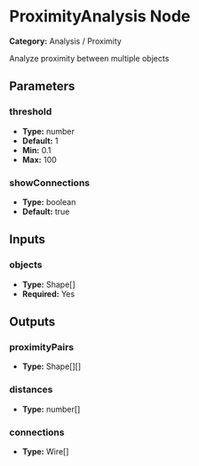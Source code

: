 
# ProximityAnalysis Node

**Category:** Analysis / Proximity

Analyze proximity between multiple objects

## Parameters


### threshold
- **Type:** number
- **Default:** 1
- **Min:** 0.1
- **Max:** 100



### showConnections
- **Type:** boolean
- **Default:** true





## Inputs


### objects
- **Type:** Shape[]
- **Required:** Yes



## Outputs


### proximityPairs
- **Type:** Shape[][]



### distances
- **Type:** number[]



### connections
- **Type:** Wire[]




